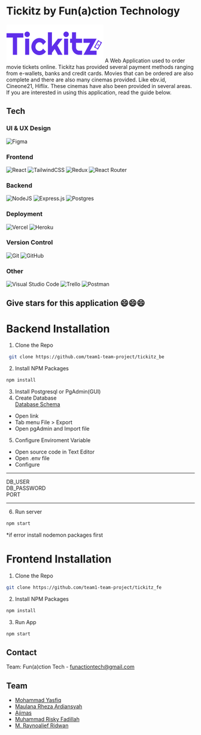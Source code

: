 # Tickitz by Fun(a)ction Technology
<img src="./src/assets/icons/Tickitz-logo.svg" alt="logo tickitz" />
A Web Application used to order movie tickets online. Tickitz has provided several payment methods ranging from e-wallets, banks and credit cards. Movies that can be ordered are also complete and there are also many cinemas provided. Like ebv.id, Cineone21, Hiflix. These cinemas have also been provided in several areas. If you are interested in using this application, read the guide below.

## Tech
### UI & UX Design
![Figma](https://img.shields.io/badge/figma-%23F24E1E.svg?style=for-the-badge&logo=figma&logoColor=white)
### Frontend
![React](https://img.shields.io/badge/react-%2320232a.svg?style=for-the-badge&logo=react&logoColor=%2361DAFB) ![TailwindCSS](https://img.shields.io/badge/tailwindcss-%2338B2AC.svg?style=for-the-badge&logo=tailwind-css&logoColor=white) ![Redux](https://img.shields.io/badge/redux-%23593d88.svg?style=for-the-badge&logo=redux&logoColor=white) ![React Router](https://img.shields.io/badge/React_Router-CA4245?style=for-the-badge&logo=react-router&logoColor=white)
### Backend
![NodeJS](https://img.shields.io/badge/node.js-6DA55F?style=for-the-badge&logo=node.js&logoColor=white) ![Express.js](https://img.shields.io/badge/express.js-%23404d59.svg?style=for-the-badge&logo=express&logoColor=%2361DAFB) ![Postgres](https://img.shields.io/badge/postgres-%23316192.svg?style=for-the-badge&logo=postgresql&logoColor=white)
### Deployment
![Vercel](https://img.shields.io/badge/vercel-%23000000.svg?style=for-the-badge&logo=vercel&logoColor=white) ![Heroku](https://img.shields.io/badge/heroku-%23430098.svg?style=for-the-badge&logo=heroku&logoColor=white)
### Version Control
![Git](https://img.shields.io/badge/git-%23F05033.svg?style=for-the-badge&logo=git&logoColor=white) ![GitHub](https://img.shields.io/badge/github-%23121011.svg?style=for-the-badge&logo=github&logoColor=white)
### Other
![Visual Studio Code](https://img.shields.io/badge/Visual%20Studio%20Code-0078d7.svg?style=for-the-badge&logo=visual-studio-code&logoColor=white) ![Trello](https://img.shields.io/badge/Trello-%23026AA7.svg?style=for-the-badge&logo=Trello&logoColor=white) ![Postman](https://img.shields.io/badge/Postman-FF6C37?style=for-the-badge&logo=postman&logoColor=white)

## Give stars for this application :smile::smile::smile:

# Backend Installation
1. Clone the Repo
``` sh
 git clone https://github.com/team1-team-project/tickitz_be
```
2. Install NPM Packages
``` sh
npm install
```
3. Install Postgresql or PgAdmin(GUI)
4. Create Database<br>
[Database Schema](https://drawsql.app/teams/array-team/diagrams/fun-a-ction)
  - Open link
  - Tab menu File > Export
  - Open pgAdmin and Import file
5. Configure Enviroment Variable
- Open source code in Text Editor
- Open .env file
- Configure
***
DB_USER<br>
DB_PASSWORD<br>
PORT
***
6. Run server
```sh
npm start
```
*if error install nodemon packages first

# Frontend Installation
1. Clone the Repo
```sh
git clone https://github.com/team1-team-project/tickitz_fe
```
2. Install NPM Packages
```sh
npm install
```
3. Run App
```sh
npm start
```
## Contact
Team:  Fun(a)ction Tech - [funactiontech@gmail.com](mailto:funactiontech@gmail.com)
## Team
- [Mohammad Yasfiq](https://github.com/Yasfiq)
- [Maulana Rheza Ardiansyah](https://github.com/MaulanaRhezaArdiansyah)
- [Ajimas](https://github.com/jiamudza)
- [Muhammad Risky Fadillah](https://github.com/RiskiFadillah)
- [M. Raynoalief Ridwan](https://github.com/reynoalief)
